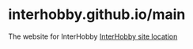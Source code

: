 # interhobby.github.io/main
The website for InterHobby
<a href="https://interhobby.github.io/main/">InterHobby site location</a>
